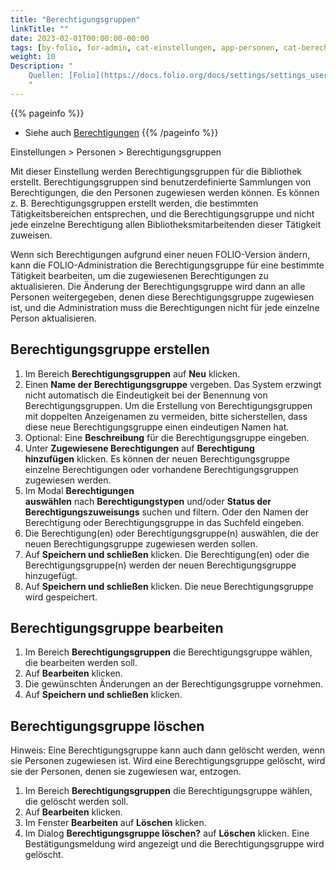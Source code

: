 ```yaml
---
title: "Berechtigungsgruppen"
linkTitle: ""
date: 2023-02-01T00:00:00-00:00
tags: [by-folio, for-admin, cat-einstellungen, app-personen, cat-berechtigungen]
weight: 10
Description: "
    Quellen: [Folio](https://docs.folio.org/docs/settings/settings_users/settings_users/#settings--users--permission-sets) & [GBV](https://info.gbv.de/display/FOLIOGBVEXTERN/Einstellungen+%28Personen%29%3A+Berechtigungsgruppen)
    "
---
```


{{% pageinfo %}}
-   Siehe auch [Berechtigungen](https://info.gbv.de/display/FOLIOGBVEXTERN/Berechtigungen)
{{% /pageinfo %}}

Einstellungen > Personen > Berechtigungsgruppen

Mit dieser Einstellung werden Berechtigungsgruppen für die Bibliothek erstellt. Berechtigungsgruppen sind benutzerdefinierte Sammlungen von Berechtigungen, die den Personen zugewiesen werden können. Es können z. B. Berechtigungsgruppen erstellt werden, die bestimmten Tätigkeitsbereichen entsprechen, und die Berechtigungsgruppe und nicht jede einzelne Berechtigung allen Bibliotheksmitarbeitenden dieser Tätigkeit zuweisen.

Wenn sich Berechtigungen aufgrund einer neuen FOLIO-Version ändern, kann die FOLIO-Administration die Berechtigungsgruppe für eine bestimmte Tätigkeit bearbeiten, um die zugewiesenen Berechtigungen zu aktualisieren. Die Änderung der Berechtigungsgruppe wird dann an alle Personen weitergegeben, denen diese Berechtigungsgruppe zugewiesen ist, und die Administration muss die Berechtigungen nicht für jede einzelne Person aktualisieren.

## Berechtigungsgruppe erstellen

1.  Im Bereich **Berechtigungsgruppen** auf **Neu** klicken.
2.  Einen **Name der Berechtigungsgruppe** vergeben. Das System erzwingt nicht automatisch die Eindeutigkeit bei der Benennung von Berechtigungsgruppen. Um die Erstellung von Berechtigungsgruppen mit doppelten Anzeigenamen zu vermeiden, bitte sicherstellen, dass diese neue Berechtigungsgruppe einen eindeutigen Namen hat.
3.  Optional: Eine **Beschreibung** für die Berechtigungsgruppe eingeben.
4.  Unter **Zugewiesene Berechtigungen** auf **Berechtigung hinzufügen** klicken. Es können der neuen Berechtigungsgruppe einzelne Berechtigungen oder vorhandene Berechtigungsgruppen zugewiesen werden.
5.  Im Modal **Berechtigungen auswählen** nach **Berechtigungstypen** und/oder **Status der Berechtigungszuweisungs** suchen und filtern. Oder den Namen der Berechtigung oder Berechtigungsgruppe in das Suchfeld eingeben.
6.  Die Berechtigung(en) oder Berechtigungsgruppe(n) auswählen, die der neuen Berechtigungsgruppe zugewiesen werden sollen.
7.  Auf **Speichern und schließen** klicken. Die Berechtigung(en) oder die Berechtigungsgruppe(n) werden der neuen Berechtigungsgruppe hinzugefügt.
8.  Auf **Speichern und schließen** klicken. Die neue Berechtigungsgruppe wird gespeichert.

## Berechtigungsgruppe bearbeiten

1.  Im Bereich **Berechtigungsgruppen** die Berechtigungsgruppe wählen, die bearbeiten werden soll.
2.  Auf **Bearbeiten** klicken.
3.  Die gewünschten Änderungen an der Berechtigungsgruppe vornehmen.
4.  Auf **Speichern und schließen** klicken.

## Berechtigungsgruppe löschen

Hinweis: Eine Berechtigungsgruppe kann auch dann gelöscht werden, wenn sie Personen zugewiesen ist. Wird eine Berechtigungsgruppe gelöscht, wird sie der Personen, denen sie zugewiesen war, entzogen.

1.  Im Bereich **Berechtigungsgruppen** die Berechtigungsgruppe wählen, die gelöscht werden soll.
2.  Auf **Bearbeiten** klicken.
3.  Im Fenster **Bearbeiten** auf **Löschen** klicken.
4.  Im Dialog **Berechtigungsgruppe löschen?** auf **Löschen** klicken. Eine Bestätigungsmeldung wird angezeigt und die Berechtigungsgruppe wird gelöscht.

